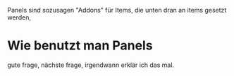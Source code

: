 
Panels sind sozusagen "Addons" für Items, die unten dran an items gesetzt werden,

# Wie benutzt man Panels

gute frage, nächste frage, irgendwann erklär ich das mal.

